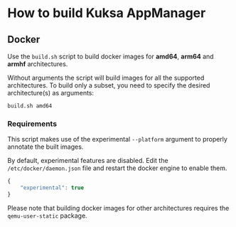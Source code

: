 # How to build Kuksa AppManager

## Docker

Use the `build.sh` script to build docker images for **amd64**, **arm64** and **armhf** architectures.

Without arguments the script will build images for all the supported architectures. To build only a subset, you need to specify the desired architecture(s) as arguments:

    build.sh amd64

### Requirements

This script makes use of the experimental `--platform` argument to properly annotate the built images.

By default, experimental features are disabled. Edit the `/etc/docker/daemon.json` file and restart the docker engine to enable them.

```javascript
{
    "experimental": true
}
```

Please note that building docker images for other architectures requires the `qemu-user-static` package.
